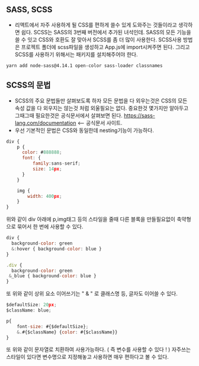 ## SASS, SCSS
- 리액트에서 자주 사용하게 될 CSS를 편하게 쓸수 있게 도와주는 것들이라고 생각하면 쉽다. SCSS는 SASS의 3번째 버전에서 추가된 녀석인데. SASS의 모든 기능을 쓸 수 잇고 CSS와 호환도 잘 맞아서 SCSS를 좀 더 많이 사용한다. SCSS사용 방법은 프로젝트 폴더에 scss파일을 생성하고 App.js에 import시켜주면 된다. 그리고 SCSS를 사용하기 위해서는 패키지를 설치해주어야 한다.
```
yarn add node-sass@4.14.1 open-color sass-loader classnames
```

## SCSS의 문법
- SCSS의 주요 문법들만 살펴보도록 하자 모든 문법을 다 외우는것은 CSS의 모든 속성 값을 다 외우지는 않는것 처럼 외울필요는 없다. 중요한것 몇가지만 알아두고 그때그때 필요한것은 공식문서에서 살펴보면 된다. https://sass-lang.com/documentation <-- 공식문서 사이트.
- 우선 기본적인 문법은 CSS와 동일한데 nesting기능이 가능하다.
```javascript
div {
    p {
      color: #888888;
      font: {
          family:sans-serif; 
          size: 14px;
      }
    }

    img {
        width: 400px;
    }
}
```
위와 같이 div 아래에 p,img태그 등의 스타일을 줄때 다른 블록을 만들필요없이 축약형으로 묶어서 한 번에 사용할 수 있다.
```javascript
div {
  background-color: green
  &:hover { background-color: blue }
}

.div {
  background-color: green
 &_blue { background-color: blue }
}
```

또 위와 같이 상위 요소 이어쓰기는 " & " 로 클래스명 등, 글자도 이어쓸 수 있다.

```javascript
$defaultSize: 20px;
$className: blue;

p{
	font-size: #{$defaultSize};
	&.#{$className} {color: #{$className}}
}
```
또 위와 같이 문자열로 치환하여 사용가능하다. ( 즉 변수를 사용할 수 있다 ! ) 자주쓰는 스타일이 있다면 변수명으로 지정해놓고 사용하면 매우 편하다고 볼 수 있다.
